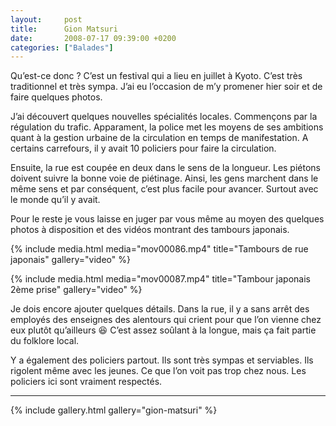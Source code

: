 ```yaml
---
layout:     post
title:      Gion Matsuri
date:       2008-07-17 09:39:00 +0200
categories: ["Balades"]
---
```


Qu’est-ce donc ? C’est un festival qui a lieu en juillet à Kyoto. C’est très traditionnel et très sympa. J’ai eu 
l’occasion de m’y promener hier soir et de faire quelques photos.

<!--more-->

J’ai découvert quelques nouvelles spécialités locales. Commençons par la régulation du trafic. Apparament, la police met 
les moyens de ses ambitions quant à la gestion urbaine de la circulation en temps de manifestation. A certains 
carrefours, il y avait 10 policiers pour faire la circulation.

Ensuite, la rue est coupée en deux dans le sens de la longueur. Les piétons doivent suivre la bonne voie de piétinage. 
Ainsi, les gens marchent dans le même sens et par conséquent, c’est plus facile pour avancer. Surtout avec le monde 
qu’il y avait.

Pour le reste je vous laisse en juger par vous même au moyen des quelques photos à disposition et des vidéos montrant 
des tambours japonais.

<!-- /assets/media/posts/2008-07-17-gion-matsuri/mov00086.mpg -->
{% include media.html
    media="mov00086.mp4"
    title="Tambours de rue japonais"
    gallery="video"
%}

<!-- /assets/media/posts/2008-07-17-gion-matsuri/mov00087.mpg -->
{% include media.html
    media="mov00087.mp4"
    title="Tambour japonais 2ème prise"
    gallery="video"
%}

Je dois encore ajouter quelques détails. Dans la rue, il y a sans arrêt des employés des enseignes des alentours qui 
crient pour que l’on vienne chez eux plutôt qu’ailleurs :laughing: C’est assez soûlant à la longue, mais ça fait partie 
du folklore local.

Y a également des policiers partout. Ils sont très sympas et serviables. Ils rigolent même avec les jeunes. Ce que l’on 
voit pas trop chez nous. Les policiers ici sont vraiment respectés.

-----

{% include gallery.html gallery="gion-matsuri" %}
